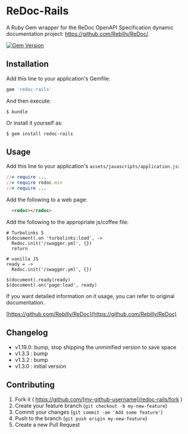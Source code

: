 # ReDoc-Rails

A Ruby Gem wrapper for the ReDoc OpenAPI Specification dynamic documentation
project: https://github.com/Rebilly/ReDoc/.

[![Gem Version](https://badge.fury.io/rb/redoc-rails.svg)](http://badge.fury.io/rb/redoc-rails)

## Installation

Add this line to your application's Gemfile:

```ruby
gem 'redoc-rails'
```

And then execute:

    $ bundle

Or install it yourself as:

    $ gem install redoc-rails

## Usage

Add this line to your application's `assets/javascripts/application.js`:

```ruby
//= require ...
//= require redoc.min
//= require ...
```

Add the following to a web page:
```html
  <redoc></redoc>
```

Add the following to the appropriate js/coffee file:

```
# Turbolinks 5
$(document).on 'turbolinks:load', ->
  Redoc.init('/swagger.yml', {})
  return

# vanilla JS
ready = ->
  Redoc.init('/swagger.yml', {})

$(document).ready(ready)
$(document).on('page:load', ready)
```

If you want detailed information on it usage, you can refer to original documentation.

[https://github.com/Rebilly/ReDoc](https://github.com/Rebilly/ReDoc)

## Changelog

  - v1.19.0: bump, stop shipping the unminified version to save space
  - v1.3.3 : bump
  - v1.3.2 : bump
  - v1.3.0 : initial version

## Contributing

1. Fork it ( https://github.com/[my-github-username]/redoc-rails/fork )
2. Create your feature branch (`git checkout -b my-new-feature`)
3. Commit your changes (`git commit -am 'Add some feature'`)
4. Push to the branch (`git push origin my-new-feature`)
5. Create a new Pull Request
